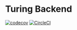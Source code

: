 # Turing Backend

[![codecov](https://codecov.io/gh/Dsalz/turingBackend/branch/develop/graph/badge.svg?token=BdOumjFaKT)](https://codecov.io/gh/Dsalz/turingBackend) [![CircleCI](https://circleci.com/gh/Dsalz/turingBackend/tree/develop.svg?style=svg)](https://circleci.com/gh/Dsalz/turingBackend/tree/develop)